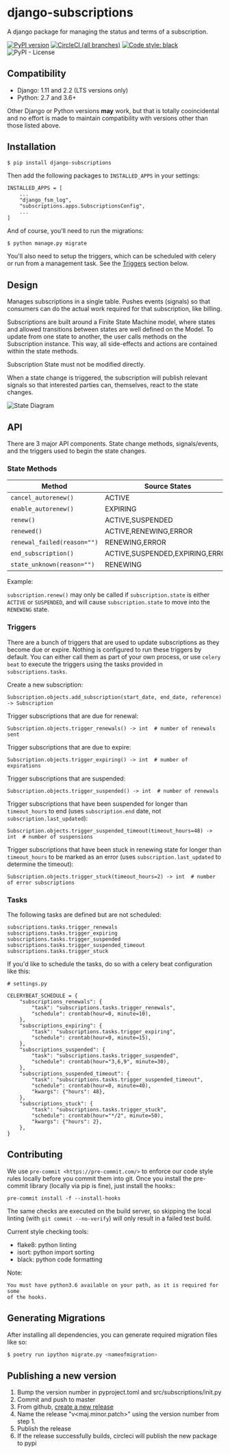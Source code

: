 # django-subscriptions

A django package for managing the status and terms of a subscription.

[![PyPI version](https://badge.fury.io/py/django-subscriptions.svg)](https://badge.fury.io/py/django-subscriptions)
[![CircleCI (all branches)](https://img.shields.io/circleci/project/github/kogan/django-subscriptions.svg)](https://circleci.com/gh/kogan/django-subscriptions)
[![Code style: black](https://img.shields.io/badge/code%20style-black-000000.svg)](https://github.com/ambv/black)
![PyPI - License](https://img.shields.io/pypi/l/django-subscriptions.svg?style=popout)

## Compatibility

- Django: 1.11 and 2.2 (LTS versions only)
- Python: 2.7 and 3.6+

Other Django or Python versions **may** work, but that is totally cooincidental
and no effort is made to maintain compatibility with versions other than those
listed above.

## Installation

```bash
$ pip install django-subscriptions
```

Then add the following packages to `INSTALLED_APPS` in your settings:

```
INSTALLED_APPS = [
    ...
    "django_fsm_log",
    "subscriptions.apps.SubscriptionsConfig",
    ...
]
```

And of course, you'll need to run the migrations:

```
$ python manage.py migrate
```

You'll also need to setup the triggers, which can be scheduled with celery or
run from a management task. See the [Triggers](#triggers) section below.

## Design

Manages subscriptions in a single table. Pushes events (signals) so that
consumers can do the actual work required for that subscription, like billing.

Subscriptions are built around a Finite State Machine model, where states and
allowed transitions between states are well defined on the Model. To update from
one state to another, the user calls methods on the Subscription instance. This
way, all side-effects and actions are contained within the state methods.

Subscription State must not be modified directly.

When a state change is triggered, the subscription will publish relevant signals
so that interested parties can, themselves, react to the state changes.

![State Diagram](subscriptions-state-diagram.png)

## API

There are 3 major API components. State change methods, signals/events, and the
triggers used to begin the state changes.

### State Methods


| Method                    	| Source States                   	| Target State 	| Signal Emitted       	|
|-------------------------- 	|---------------------------------	|--------------	|----------------------	|
| `cancel_autorenew()`      	| ACTIVE                          	| EXPIRING     	| `autorenew_canceled` 	|
| `enable_autorenew()`      	| EXPIRING                        	| ACTIVE       	| `autorenew_enabled`  	|
| `renew()`                 	| ACTIVE,SUSPENDED                	| RENEWING     	| `subscription_due`   	|
| `renewed()`               	| ACTIVE,RENEWING,ERROR             | ACTIVE       	| `subscription_renewed`|
| `renewal_failed(reason="")`	| RENEWING,ERROR                  	| SUSPENDED    	| `renewal_failed`     	|
| `end_subscription()`      	| ACTIVE,SUSPENDED,EXPIRING,ERROR 	| ENDED        	| `subscription_ended` 	|
| `state_unknown(reason="")`	| RENEWING                        	| ERROR        	| `subscription_error` 	|

Example:

`subscription.renew()` may only be called if `subscription.state` is either `ACTIVE` or `SUSPENDED`,
and will cause `subscription.state` to move into the `RENEWING` state.


### Triggers

There are a bunch of triggers that are used to update subscriptions as they become
due or expire. Nothing is configured to run these triggers by default. You can
either call them as part of your own process, or use `celery beat` to execute
the triggers using the tasks provided in `subscriptions.tasks`.


Create a new subscription:

```
Subscription.objects.add_subscription(start_date, end_date, reference) -> Subscription
```

Trigger subscriptions that are due for renewal:

```
Subscription.objects.trigger_renewals() -> int  # number of renewals sent
```

Trigger subscriptions that are due to expire:

```
Subscription.objects.trigger_expiring() -> int  # number of expirations
```

Trigger subscriptions that are suspended:

```
Subscription.objects.trigger_suspended() -> int  # number of renewals
```

Trigger subscriptions that have been suspended for longer than `timeout_hours` to
end (uses `subscription.end` date, not `subscription.last_updated`):

```
Subscription.objects.trigger_suspended_timeout(timeout_hours=48) -> int  # number of suspensions
```

Trigger subscriptions that have been stuck in renewing state for longer than `timeout_hours`
to be marked as an error (uses `subscription.last_updated` to determine the timeout):

```
Subscription.objects.trigger_stuck(timeout_hours=2) -> int  # number of error subscriptions
```


### Tasks

The following tasks are defined but are not scheduled:

```
subscriptions.tasks.trigger_renewals
subscriptions.tasks.trigger_expiring
subscriptions.tasks.trigger_suspended
subscriptions.tasks.trigger_suspended_timeout
subscriptions.tasks.trigger_stuck
```

If you'd like to schedule the tasks, do so with a celery beat configuration like this:

```
# settings.py

CELERYBEAT_SCHEDULE = {
    "subscriptions_renewals": {
        "task": "subscriptions.tasks.trigger_renewals",
        "schedule": crontab(hour=0, minute=10),
    },
    "subscriptions_expiring": {
        "task": "subscriptions.tasks.trigger_expiring",
        "schedule": crontab(hour=0, minute=15),
    },
    "subscriptions_suspended": {
        "task": "subscriptions.tasks.trigger_suspended",
        "schedule": crontab(hour="3,6,9", minute=30),
    },
    "subscriptions_suspended_timeout": {
        "task": "subscriptions.tasks.trigger_suspended_timeout",
        "schedule": crontab(hour=0, minute=40),
        "kwargs": {"hours": 48},
    },
    "subscriptions_stuck": {
        "task": "subscriptions.tasks.trigger_stuck",
        "schedule": crontab(hour="*/2", minute=50),
        "kwargs": {"hours": 2},
    },
}
```

## Contributing

We use `pre-commit <https://pre-commit.com/>` to enforce our code style rules
locally before you commit them into git. Once you install the pre-commit library
(locally via pip is fine), just install the hooks::

    pre-commit install -f --install-hooks

The same checks are executed on the build server, so skipping the local linting
(with `git commit --no-verify`) will only result in a failed test build.

Current style checking tools:

- flake8: python linting
- isort: python import sorting
- black: python code formatting

Note:

    You must have python3.6 available on your path, as it is required for some
    of the hooks.


## Generating Migrations

After installing all dependencies, you can generate required migration files
like so:

```bash
$ poetry run ipython migrate.py <nameofmigration>
```


## Publishing a new version

1. Bump the version number in pyproject.toml and src/subscriptions/init.py
2. Commit and push to master
3. From github, [create a new release](https://github.com/kogan/django-subscriptions/releases)
4. Name the release "v<maj.minor.patch>" using the version number from step 1.
5. Publish the release
6. If the release successfully builds, circleci will publish the new package to pypi
